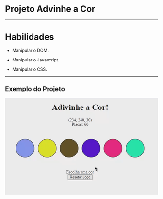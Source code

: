 # Projeto Advinhe a Cor

---

# Habilidades

- Manipular o DOM.

- Manipular o Javascript.

- Manipular o CSS.

---

## Exemplo do Projeto

![exemplo de um meme generator](./adivinhe-a-cor.gif)
